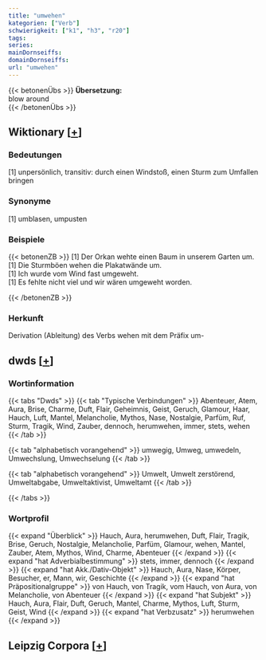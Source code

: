 ```yaml
---
title: "umwehen"
kategorien: ["Verb"]
schwierigkeit: ["k1", "h3", "r20"]
tags:
series:
mainDornseiffs:
domainDornseiffs:
url: "umwehen"
---
```


{{< betonenÜbs >}}
**Übersetzung:**  
blow around  
{{< /betonenÜbs >}}

## Wiktionary [[+](https://de.wiktionary.org/wiki/umwehen)]

### Bedeutungen
[1] unpersönlich, transitiv: durch einen Windstoß, einen Sturm zum Umfallen bringen  

### Synonyme
[1] umblasen, umpusten  

### Beispiele
{{< betonenZB >}}
[1] Der Orkan wehte einen Baum in unserem Garten um.  
[1] Die Sturmböen wehen die Plakatwände um.  
[1] Ich wurde vom Wind fast umgeweht.  
[1] Es fehlte nicht viel und wir wären umgeweht worden.  

{{< /betonenZB >}}
### Herkunft
Derivation (Ableitung) des Verbs wehen mit dem Präfix um-  



## dwds [[+](https://www.dwds.de/wb/umwehen)]

### Wortinformation
{{< tabs "Dwds" >}}
{{< tab "Typische Verbindungen" >}}
Abenteuer, Atem, Aura, Brise, Charme, Duft, Flair, Geheimnis, Geist, Geruch, Glamour, Haar, Hauch, Luft, Mantel, Melancholie, Mythos, Nase, Nostalgie, Parfüm, Ruf, Sturm, Tragik, Wind, Zauber, dennoch, herumwehen, immer, stets, wehen
{{< /tab >}}

{{< tab "alphabetisch vorangehend" >}}
umwegig, Umweg, umwedeln, Umwechslung, Umwechselung
{{< /tab >}}

{{< tab "alphabetisch vorangehend" >}}
Umwelt, Umwelt zerstörend, Umweltabgabe, Umweltaktivist, Umweltamt
{{< /tab >}}

{{< /tabs >}}

### Wortprofil
{{< expand "Überblick" >}} Hauch, Aura, herumwehen, Duft, Flair, Tragik, Brise, Geruch, Nostalgie, Melancholie, Parfüm, Glamour, wehen, Mantel, Zauber, Atem, Mythos, Wind, Charme, Abenteuer {{< /expand >}}
{{< expand "hat Adverbialbestimmung" >}} stets, immer, dennoch {{< /expand >}}
{{< expand "hat Akk./Dativ-Objekt" >}} Hauch, Aura, Nase, Körper, Besucher, er, Mann, wir, Geschichte {{< /expand >}}
{{< expand "hat Präpositionalgruppe" >}} von Hauch, von Tragik, vom Hauch, von Aura, von Melancholie, von Abenteuer {{< /expand >}}
{{< expand "hat Subjekt" >}} Hauch, Aura, Flair, Duft, Geruch, Mantel, Charme, Mythos, Luft, Sturm, Geist, Wind {{< /expand >}}
{{< expand "hat Verbzusatz" >}} herumwehen {{< /expand >}}

## Leipzig Corpora [[+](https://corpora.uni-leipzig.de/en/res?word=umwehen&corpusId=deu_newscrawl-public_2018)]

